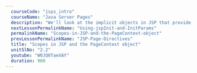 ```yaml
---
  courseCode: "jsps_intro"
  courseName: "Java Server Pages"
  description: "We'll look at the implicit objects in JSP that provide scoped objects. We'll also look at the PageContext object and how to use it."
  nextLessonPermalinkName: "Using-jspInit-and-InitParams"
  permalinkName: "Scopes-in-JSP-and-the-PageContext-object"
  prevLessonPermalinkName: "JSP-Page-Directives"
  title: "Scopes in JSP and the PageContext object"
  unitSlNo: "2.2"
  youtube: "W0JQ0TaeXAY"
  duration: 900
---
```

